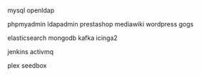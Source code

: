 mysql
openldap

phpmyadmin
ldapadmin
prestashop
mediawiki
wordpress
gogs

elasticsearch
mongodb
kafka
icinga2

jenkins
activmq

plex 
seedbox
